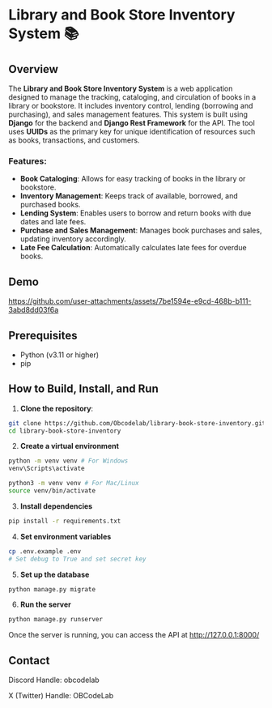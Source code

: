 # Library and Book Store Inventory System 📚

## Overview

The **Library and Book Store Inventory System** is a web application designed to manage the tracking, cataloging, and circulation of books in a library or bookstore. It includes inventory control, lending (borrowing and purchasing), and sales management features. This system is built using **Django** for the backend and **Django Rest Framework** for the API. The tool uses **UUIDs** as the primary key for unique identification of resources such as books, transactions, and customers.

### Features:

- **Book Cataloging**: Allows for easy tracking of books in the library or bookstore.
- **Inventory Management**: Keeps track of available, borrowed, and purchased books.
- **Lending System**: Enables users to borrow and return books with due dates and late fees.
- **Purchase and Sales Management**: Manages book purchases and sales, updating inventory accordingly.
- **Late Fee Calculation**: Automatically calculates late fees for overdue books.

## Demo


https://github.com/user-attachments/assets/7be1594e-e9cd-468b-b111-3abd8dd03f6a



## Prerequisites

- Python (v3.11 or higher)
- pip

## How to Build, Install, and Run

1. **Clone the repository**:

```bash
git clone https://github.com/Obcodelab/library-book-store-inventory.git
cd library-book-store-inventory
```

2. **Create a virtual environment**

```bash
python -m venv venv # For Windows
venv\Scripts\activate
```

```bash
python3 -m venv venv # For Mac/Linux
source venv/bin/activate
```

3. **Install dependencies**

```bash
pip install -r requirements.txt
```

4. **Set environment variables**

```bash
cp .env.example .env
# Set debug to True and set secret key
```

5. **Set up the database**

```bash
python manage.py migrate
```

6. **Run the server**

```bash
python manage.py runserver
```

Once the server is running, you can access the API at http://127.0.0.1:8000/

## Contact

Discord Handle: obcodelab

X (Twitter) Handle: OBCodeLab
